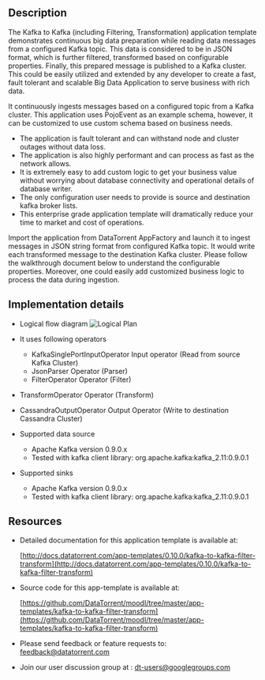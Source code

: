## Description

The Kafka to Kafka (including Filtering, Transformation) application template demonstrates continuous big data preparation while reading data messages from a configured Kafka topic. This data is considered to be in JSON format, which is further filtered, transformed based on configurable properties. Finally, this prepared message is published to a Kafka cluster. This could be easily utilized and extended by any developer to create a fast, fault tolerant and scalable Big Data Application to serve business with rich data.

It continuously ingests messages based on a configured topic from a Kafka cluster. This application uses PojoEvent as an example schema, however, it can be customized to use custom schema based on business needs.

- The application is fault tolerant and can withstand node and cluster outages without data loss.
- The application is also highly performant and can process as fast as the network allows.
- It is extremely easy to add custom logic to get your business value without worrying about database connectivity and operational details of database writer.
- The only configuration user needs to provide is source and destination kafka broker lists.
- This enterprise grade application template will dramatically reduce your time to market and cost of operations.

Import the application from DataTorrent AppFactory and launch it to ingest messages in JSON string format from configured Kafka topic. It would write each transformed message to the destination Kafka cluster. Please follow the walkthrough document below to understand the configurable properties. Moreover, one could easily add customized business logic to process the data during ingestion.

## Implementation details
- Logical flow diagram
![Logical Plan](https://www.datatorrent.com/wp-content/uploads/2017/08/kafka-to-kafka-filter-transform-dag.png)


- It uses following operators
  - KafkaSinglePortInputOperator Input operator (Read from source Kafka Cluster)
  - JsonParser Operator (Parser)
  - FilterOperator Operator (Filter)
 - TransformOperator Operator (Transform)
  - CassandraOutputOperator Output Operator (Write to destination Cassandra Cluster)  
- Supported data source
  - Apache Kafka version 0.9.0.x
  - Tested with kafka client library: org.apache.kafka:kafka_2.11:0.9.0.1
- Supported sinks
  - Apache Kafka version 0.9.0.x
  - Tested with kafka client library: org.apache.kafka:kafka_2.11:0.9.0.1

## Resources

- Detailed documentation for this application template is available at:

   [http://docs.datatorrent.com/app-templates/0.10.0/kafka-to-kafka-filter-transform](http://docs.datatorrent.com/app-templates/0.10.0/kafka-to-kafka-filter-transform)
- Source code for this app-template is available at:

    [https://github.com/DataTorrent/moodI/tree/master/app-templates/kafka-to-kafka-filter-transform](https://github.com/DataTorrent/moodI/tree/master/app-templates/kafka-to-kafka-filter-transform)

- Please send feedback or feature requests to:
  <a href="mailto:feedback@datatorrent.com"  class="feedback" id="feedback" ga-track="feedback">feedback@datatorrent.com</a>

- Join our user discussion group at :
    <a href="mailto:dt-users@googlegroups.com"  class="maillist" id="maillist" ga-track="maillist">dt-users@googlegroups.com</a>
